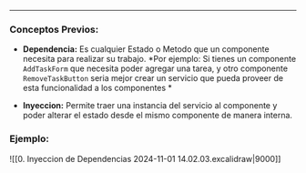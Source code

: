 
----
### Conceptos Previos:
- **Dependencia:** Es cualquier Estado o Metodo que un componente necesita para realizar su trabajo. *Por ejemplo: Si tienes un componente `AddTaskForm` que necesita poder agregar una tarea, y otro componente `RemoveTaskButton` seria mejor crear un servicio que pueda proveer de esta funcionalidad a los componentes *

- **Inyeccion:** Permite traer una instancia del servicio al componente y poder alterar el estado desde el mismo componente de manera interna.

### Ejemplo:
![[0. Inyeccion de Dependencias 2024-11-01 14.02.03.excalidraw|9000]]

